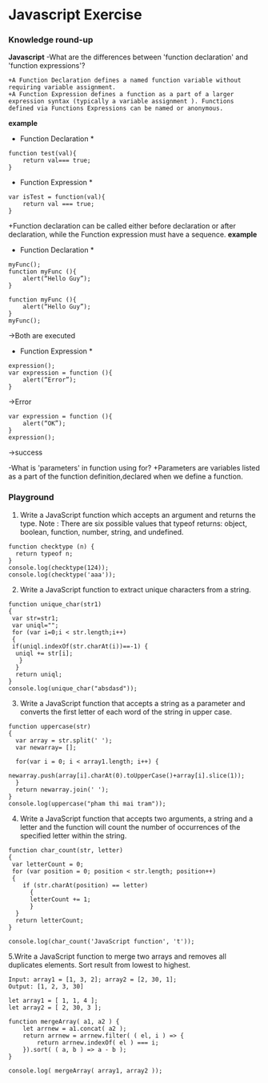 # Javascript Exercise

### Knowledge round-up

 **Javascript**
 -What are the differences between 'function declaration' and 'function expressions'?
```
+A Function Declaration defines a named function variable without requiring variable assignment. 
+A Function Expression defines a function as a part of a larger expression syntax (typically a variable assignment ). Functions defined via Functions Expressions can be named or anonymous. 
```
**example**
* Function Declaration *
```
function test(val){
    return val=== true;
}
```
* Function Expression *
```
var isTest = function(val){
    return val === true;
}
```
+Function declaration can be called either before declaration or after declaration, while the Function expression must have a sequence.
**example**
* Function Declaration *
```
myFunc();
function myFunc (){
    alert(“Hello Guy”);
}
```
```
function myFunc (){
    alert(“Hello Guy”);
}
myFunc();
```
 ->Both are executed
* Function Expression *
```
expression();
var expression = function (){
    alert(“Error”);
}
```
->Error
```
var expression = function (){
    alert(“OK”);
}
expression();
```
->success

-What is 'parameters' in function using for?
+Parameters are variables listed as a part of the function definition,declared when we define a function.

### Playground
1. Write a JavaScript function which accepts an argument and returns the type.
Note : There are six possible values that typeof returns: object, boolean, function, number, string, and undefined.
```
function checktype (n) {
  return typeof n;
}
console.log(checktype(124));
console.log(checktype('aaa'));
```
2. Write a JavaScript function to extract unique characters from a string.
```
function unique_char(str1)
{
 var str=str1;
 var uniql="";
 for (var i=0;i < str.length;i++)
 {
 if(uniql.indexOf(str.charAt(i))==-1) {
  uniql += str[i];  
   }
  }
  return uniql;  
}  
console.log(unique_char("absdasd"));
```
3. Write a JavaScript function that accepts a string as a parameter and converts the first letter of each word of the string in upper case.
```
function uppercase(str)
{
  var array = str.split(' ');
  var newarray= [];
    
  for(var i = 0; i < array1.length; i++) {
      newarray.push(array[i].charAt(0).toUpperCase()+array[i].slice(1));
  }
  return newarray.join(' ');
}
console.log(uppercase("pham thi mai tram"));
```
4. Write a JavaScript function that accepts two arguments, a string and a letter and the function will count the number of occurrences of the specified letter within the string.
```
function char_count(str, letter) 
{
 var letterCount = 0;
 for (var position = 0; position < str.length; position++) 
 {
    if (str.charAt(position) == letter) 
      {
      letterCount += 1;
      }
  }
  return letterCount;
}

console.log(char_count('JavaScript function', 't'));
```
5.Write a JavaScript function to merge two arrays and removes all duplicates elements. Sort result from lowest to highest.
```
Input: array1 = [1, 3, 2]; array2 = [2, 30, 1]; 
Output: [1, 2, 3, 30]
```
```
let array1 = [ 1, 1, 4 ]; 
let array2 = [ 2, 30, 3 ]; 

function mergeArray( a1, a2 ) {
	let arrnew = a1.concat( a2 );
	return arrnew = arrnew.filter( ( el, i ) => {
		return arrnew.indexOf( el ) === i;
	}).sort( ( a, b ) => a - b );
}

console.log( mergeArray( array1, array2 ));
```
